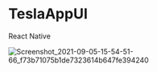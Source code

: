 # TeslaAppUI
React Native

![Screenshot_2021-09-05-15-54-51-66_f73b71075b1de7323614b647fe394240](https://user-images.githubusercontent.com/60136202/132123817-6943efe3-1094-4e11-840e-46bbf2a8f6fe.png)

